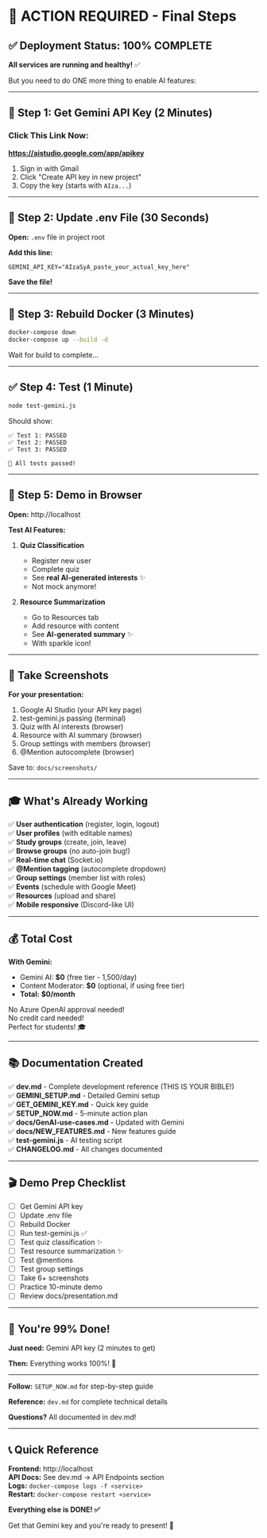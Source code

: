 # 🎯 ACTION REQUIRED - Final Steps

## ✅ Deployment Status: 100% COMPLETE

**All services are running and healthy!** ✅

But you need to do ONE more thing to enable AI features:

---

## 🔑 Step 1: Get Gemini API Key (2 Minutes)

### Click This Link Now:
**https://aistudio.google.com/app/apikey**

1. Sign in with Gmail
2. Click "Create API key in new project"
3. Copy the key (starts with `AIza...`)

---

## 📝 Step 2: Update .env File (30 Seconds)

**Open:** `.env` file in project root

**Add this line:**
```env
GEMINI_API_KEY="AIzaSyA_paste_your_actual_key_here"
```

**Save the file!**

---

## 🔄 Step 3: Rebuild Docker (3 Minutes)

```bash
docker-compose down
docker-compose up --build -d
```

Wait for build to complete...

---

## ✅ Step 4: Test (1 Minute)

```bash
node test-gemini.js
```

Should show:
```
✅ Test 1: PASSED
✅ Test 2: PASSED
✅ Test 3: PASSED

🎉 All tests passed!
```

---

## 🎉 Step 5: Demo in Browser

**Open:** http://localhost

**Test AI Features:**

1. **Quiz Classification**
   - Register new user
   - Complete quiz
   - See **real AI-generated interests** ✨
   - Not mock anymore!

2. **Resource Summarization**
   - Go to Resources tab
   - Add resource with content
   - See **AI-generated summary** ✨
   - With sparkle icon!

---

## 📸 Take Screenshots

**For your presentation:**

1. Google AI Studio (your API key page)
2. test-gemini.js passing (terminal)
3. Quiz with AI interests (browser)
4. Resource with AI summary (browser)
5. Group settings with members (browser)
6. @Mention autocomplete (browser)

Save to: `docs/screenshots/`

---

## 🎓 What's Already Working

✅ **User authentication** (register, login, logout)  
✅ **User profiles** (with editable names)  
✅ **Study groups** (create, join, leave)  
✅ **Browse groups** (no auto-join bug!)  
✅ **Real-time chat** (Socket.io)  
✅ **@Mention tagging** (autocomplete dropdown)  
✅ **Group settings** (member list with roles)  
✅ **Events** (schedule with Google Meet)  
✅ **Resources** (upload and share)  
✅ **Mobile responsive** (Discord-like UI)  

---

## 💰 Total Cost

**With Gemini:**
- Gemini AI: **$0** (free tier - 1,500/day)
- Content Moderator: **$0** (optional, if using free tier)
- **Total:** **$0/month**

No Azure OpenAI approval needed!  
No credit card needed!  
Perfect for students! 🎓

---

## 📚 Documentation Created

✅ **dev.md** - Complete development reference (THIS IS YOUR BIBLE!)  
✅ **GEMINI_SETUP.md** - Detailed Gemini setup  
✅ **GET_GEMINI_KEY.md** - Quick key guide  
✅ **SETUP_NOW.md** - 5-minute action plan  
✅ **docs/GenAI-use-cases.md** - Updated with Gemini  
✅ **docs/NEW_FEATURES.md** - New features guide  
✅ **test-gemini.js** - AI testing script  
✅ **CHANGELOG.md** - All changes documented  

---

## 🎬 Demo Prep Checklist

- [ ] Get Gemini API key
- [ ] Update .env file
- [ ] Rebuild Docker
- [ ] Run test-gemini.js ✅
- [ ] Test quiz classification ✨
- [ ] Test resource summarization ✨
- [ ] Test @mentions
- [ ] Test group settings
- [ ] Take 6+ screenshots
- [ ] Practice 10-minute demo
- [ ] Review docs/presentation.md

---

## 🚀 You're 99% Done!

**Just need:** Gemini API key (2 minutes to get)

**Then:** Everything works 100%! 🎉

---

**Follow:** `SETUP_NOW.md` for step-by-step guide

**Reference:** `dev.md` for complete technical details

**Questions?** All documented in dev.md!

---

## 📞 Quick Reference

**Frontend:** http://localhost  
**API Docs:** See dev.md → API Endpoints section  
**Logs:** `docker-compose logs -f <service>`  
**Restart:** `docker-compose restart <service>`  

**Everything else is DONE! ✅**

Get that Gemini key and you're ready to present! 🚀

